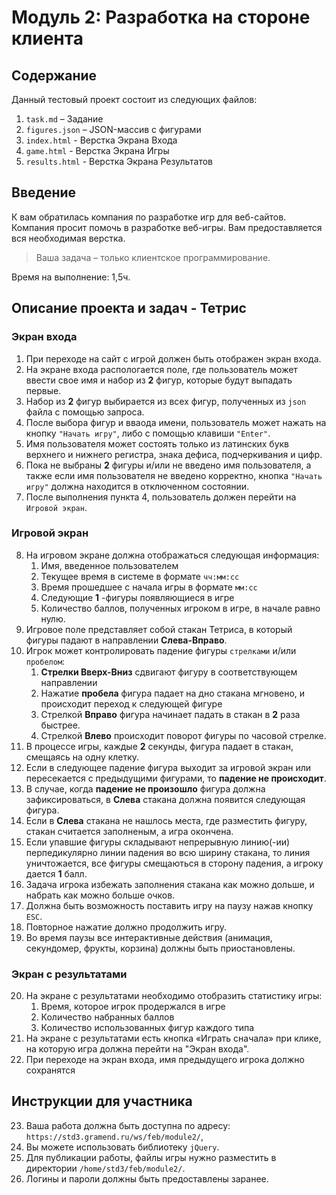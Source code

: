 # Модуль 2: Разработка на стороне клиента

## Содержание

Данный тестовый проект состоит из следующих файлов:

1. `task.md` – Задание
2. `figures.json` – JSON-массив с фигурами
3. `index.html` - Верстка Экрана Входа
4. `game.html` - Верстка Экрана Игры
5. `results.html` - Верстка Экрана Результатов

## Введение

К вам обратилась компания по разработке игр для веб-сайтов. Компания просит помочь в разработке веб-игры. Вам предоставляется вся необходимая верстка.

> Ваша задача – только клиентское программирование.

Время на выполнение: 1,5ч.

## Описание проекта и задач - Тетрис

### Экран входа

1. При переходе на сайт с игрой должен быть отображен экран входа.
2. На экране входа распологается поле, где пользователь может ввести свое имя и набор из **2** фигур, которые будут выпадать первые.
3. Набор из **2** фигур выбирается из всех фигур, полученных из `json` файла с помощью запроса.
4. После выбора фигур и вваода имени, пользователь может нажать на кнопку `"Начать игру"`, либо с помощью клавиши `"Enter"`.
5. Имя пользователя может состоять только из латинских букв верхнего и нижнего регистра, знака дефиса, подчеркивания и цифр.
6. Пока не выбраны **2** фигуры и/или не введено имя пользователя, а также если имя пользователя не введено корректно, кнопка `"Начать игру"` должна находится в отключенном состоянии.
7. После выполнения пункта 4, пользователь должен перейти на `Игровой экран`.

### Игровой экран

8. На игровом экране должна отображаться следующая информация:
    1. Имя, введенное пользователем
    2. Текущее время в системе в формате `чч:мм:сс`
    3. Время прошедшее с начала игры в формате `мм:сс`
    4. Следующие **1** -фигуры появляющиеся в игре
    5. Количество баллов, полученных игроком в игре, в начале равно нулю.
9. Игровое поле представляет собой стакан Тетриса, в который фигуры падают в направлении **Слева-Вправо**.
10. Игрок может контролировать падение фигуры `стрелками` и/или `пробелом`:
    1. **Стрелки Вверх-Вниз** сдвигают фигуру в соответствующем направлении
    2. Нажатие **пробела** фигура падает на дно стакана мгновено, и происходит переход к следующей фигуре
    3. Стрелкой **Вправо** фигура начинает падать в стакан в **2** раза быстрее.
    4. Стрелкой **Влево** происходит поворот фигуры по часовой стрелке.
11. В процессе игры, каждые **2** секунды, фигура падает в стакан, смещаясь на одну клетку.
12. Если в следующее падение фигура выходит за игровой экран или пересекается с предыдущими фигурами, то **падение не происходит**.
13. В случае, когда **падение не произошло** фигура должна зафиксироваться, в **Слева** стакана должна появится следующая фигура.
14. Если в **Слева** стакана не нашлось места, где разместить фигуру, стакан считается заполненым, а игра окончена.
15. Если упавшие фигуры складывают непрерывную линию(-ии) перпедикулярно линии падения во всю ширину стакана, то линия уничтожается, все фигуры смещаються в сторону падения, а игроку дается **1** балл.
16. Задача игрока избежать заполнения стакана как можно дольше, и набрать как можно больше очков.
17. Должна быть возможность поставить игру на паузу нажав кнопку `ESC`.
18. Повторное нажатие должно продолжить игру.
19. Во время паузы все интерактивные действия (анимация, секундомер, фрукты, корзина) должны быть приостановлены.

### Экран с результатами

20. На экране с результатами необходимо отобразить статистику игры:
    1. Время, которое игрок продержался в игре
    2. Количество набранных баллов
    3. Количество использованных фигур каждого типа
21. На экране с результатами есть кнопка «Играть сначала» при клике, на которую игра должна перейти на "Экран входа".
22. При переходе на экран входа, имя предыдущего игрока должно сохранятся

## Инструкции для участника

23. Ваша работа должна быть доступна по адресу: `https://std3.gramend.ru/ws/feb/module2/`,
24. Вы можете использовать библиотеку `jQuery`.
25. Для публикации работы, файлы игры нужно разместить в
директории `/home/std3/feb/module2/`.
26. Логины и пароли должны быть предоставлены заранее.
